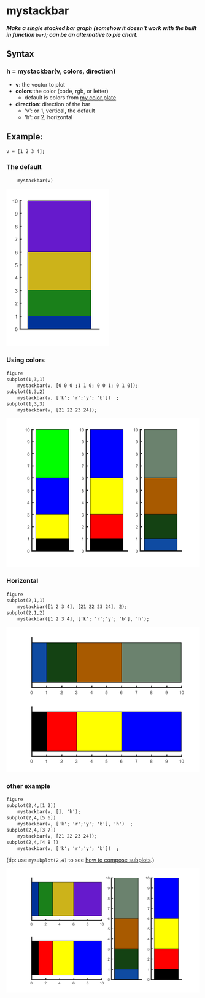 # mystackbar

##### Make a single stacked bar graph (somehow it doesn't work with the built in function `bar`); can be an alternative to pie chart.

## Syntax

###  h = mystackbar(v, colors, direction)

*  **v**: the vector to plot
*  **colors**:the color (code, rgb, or letter)
    + default is colors from [my color plate](https://github.com/weitingwlin/matlabutility/blob/master/documents/mycolor.md)
*  **direction**: direction of the bar
   + 'v': or 1, vertical, the default
   + 'h': or 2, horizontal     

  


## Example: 
	v = [1 2 3 4];

### The default

		mystackbar(v)

 ![plot1](images/mystackbar_1.png)  

### Using colors
 	
	figure
    subplot(1,3,1)
		mystackbar(v, [0 0 0 ;1 1 0; 0 0 1; 0 1 0]);
    subplot(1,3,2)
    	mystackbar(v, ['k'; 'r';'y'; 'b'])  ;
	subplot(1,3,3)
    	mystackbar(v, [21 22 23 24]);

 ![plot1](images/mystackbar_2.png)  

### Horizontal

	figure
    subplot(2,1,1)
		mystackbar([1 2 3 4], [21 22 23 24], 2);
	subplot(2,1,2)
    	mystackbar([1 2 3 4], ['k'; 'r';'y'; 'b'], 'h');

 ![plot1](images/mystackbar_3.png)  

### other example

    figure
    subplot(2,4,[1 2])
		mystackbar(v, [], 'h');
    subplot(2,4,[5 6])
    	mystackbar(v, ['k'; 'r';'y'; 'b'], 'h')  ;
    subplot(2,4,[3 7])
    	mystackbar(v, [21 22 23 24]);
    subplot(2,4,[4 8 ])
        mystackbar(v, ['k'; 'r';'y'; 'b'])  ;    

(tip: use `mysubplot(2,4)` to see [how to compose subplots](https://github.com/weitingwlin/matlabutility/blob/master/documents/mysubplot.md#display-cell-id).)

 ![plot1](images/mystackbar_4.png) 